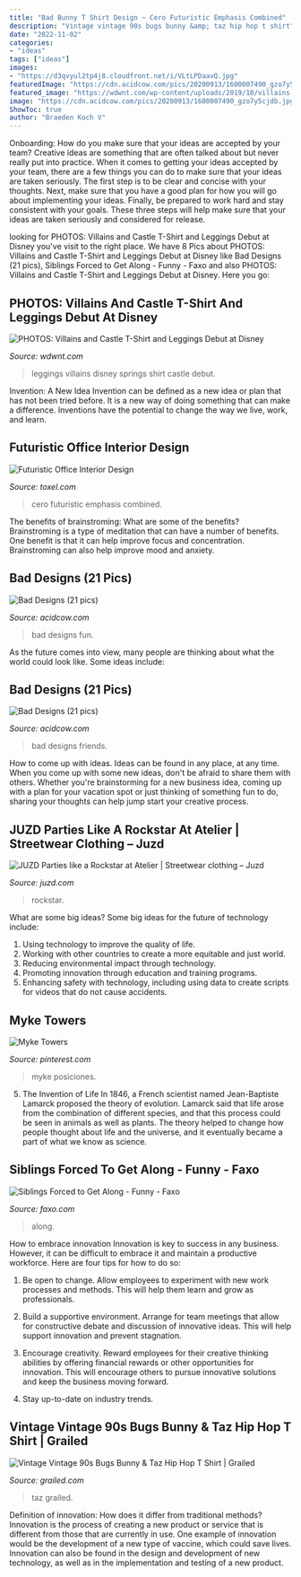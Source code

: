 ```yaml
---
title: "Bad Bunny T Shirt Design ~ Cero Futuristic Emphasis Combined"
description: "Vintage vintage 90s bugs bunny &amp; taz hip hop t shirt"
date: "2022-11-02"
categories:
- "ideas"
tags: ["ideas"]
images:
- "https://d3qvyul2tp4j8.cloudfront.net/i/VLtLPDaavQ.jpg"
featuredImage: "https://cdn.acidcow.com/pics/20200913/1600007490_gzo7y5cjdb.jpg"
featured_image: "https://wdwnt.com/wp-content/uploads/2019/10/villains-leggings-world-of-disney-disney-springs-1-900x1200.jpg"
image: "https://cdn.acidcow.com/pics/20200913/1600007490_gzo7y5cjdb.jpg"
ShowToc: true
author: "Braeden Koch V"
---
```



Onboarding: How do you make sure that your ideas are accepted by your team?
Creative ideas are something that are often talked about but never really put into practice. When it comes to getting your ideas accepted by your team, there are a few things you can do to make sure that your ideas are taken seriously. The first step is to be clear and concise with your thoughts. Next, make sure that you have a good plan for how you will go about implementing your ideas. Finally, be prepared to work hard and stay consistent with your goals. These three steps will help make sure that your ideas are taken seriously and considered for release.

	

		
looking for PHOTOS: Villains and Castle T-Shirt and Leggings Debut at Disney you've visit to the right place. We have 8 Pics about PHOTOS: Villains and Castle T-Shirt and Leggings Debut at Disney like Bad Designs (21 pics), Siblings Forced to Get Along - Funny - Faxo and also PHOTOS: Villains and Castle T-Shirt and Leggings Debut at Disney. Here you go:
		
    
## PHOTOS: Villains And Castle T-Shirt And Leggings Debut At Disney

<img loading=lazy src="https://wdwnt.com/wp-content/uploads/2019/10/villains-leggings-world-of-disney-disney-springs-1-900x1200.jpg" onerror="this.onerror=null;this.src='https://tse4.mm.bing.net/th?id=OIP.WnEc_z6qgJk4kfzrjzXlvgHaJ4&amp;pid=15.1';" alt="PHOTOS: Villains and Castle T-Shirt and Leggings Debut at Disney">

_Source: wdwnt.com_

>leggings villains disney springs shirt castle debut. 

	

Invention: A New Idea
Invention can be defined as a new idea or plan that has not been tried before. It is a new way of doing something that can make a difference. Inventions have the potential to change the way we live, work, and learn.

    
## Futuristic Office Interior Design

<img loading=lazy src="https://www.toxel.com/wp-content/uploads/2010/01/officeinterior06.jpg" onerror="this.onerror=null;this.src='https://tse3.mm.bing.net/th?id=OIP._NoTbHj_SNA-4i_V3waOPwHaFC&amp;pid=15.1';" alt="Futuristic Office Interior Design">

_Source: toxel.com_

>cero futuristic emphasis combined. 

	

The benefits of brainstroming: What are some of the benefits?
Brainstroming is a type of meditation that can have a number of benefits. One benefit is that it can help improve focus and concentration. Brainstroming can also help improve mood and anxiety.

    
## Bad Designs (21 Pics)

<img loading=lazy src="https://cdn.acidcow.com/pics/20200913/1600007435_z35fcsg16e.jpg" onerror="this.onerror=null;this.src='https://tse3.mm.bing.net/th?id=OIP.q9MJhWXDncgY8PJMPRBl-AHaJ4&amp;pid=15.1';" alt="Bad Designs (21 pics)">

_Source: acidcow.com_

>bad designs fun. 

	

As the future comes into view, many people are thinking about what the world could look like. Some ideas include: 

    
## Bad Designs (21 Pics)

<img loading=lazy src="https://cdn.acidcow.com/pics/20200913/1600007490_gzo7y5cjdb.jpg" onerror="this.onerror=null;this.src='https://tse4.mm.bing.net/th?id=OIP.tR8Y4YD6lQYOtP-wWoyb1wHaJ4&amp;pid=15.1';" alt="Bad Designs (21 pics)">

_Source: acidcow.com_

>bad designs friends. 

	

How to come up with ideas.
Ideas can be found in any place, at any time. When you come up with some new ideas, don't be afraid to share them with others. Whether you're brainstorming for a new business idea, coming up with a plan for your vacation spot or just thinking of something fun to do, sharing your thoughts can help jump start your creative process.

    
## JUZD Parties Like A Rockstar At Atelier | Streetwear Clothing – Juzd

<img loading=lazy src="http://3.bp.blogspot.com/_O96JA2G5zFY/So9CcapctXI/AAAAAAAAAts/bsoG6j-YPKA/s400/DSC_0469.jpg" onerror="this.onerror=null;this.src='https://tse2.mm.bing.net/th?id=OIP.AKUmTW1WTYDFAUm6WA4XJwAAAA&amp;pid=15.1';" alt="JUZD Parties like a Rockstar at Atelier | Streetwear clothing – Juzd">

_Source: juzd.com_

>rockstar. 

	

What are some big ideas?
Some big ideas for the future of technology include: 
1. Using technology to improve the quality of life. 
2. Working with other countries to create a more equitable and just world. 
3. Reducing environmental impact through technology. 
4. Promoting innovation through education and training programs. 
5. Enhancing safety with technology, including using data to create scripts for videos that do not cause accidents.

    
## Myke Towers

<img loading=lazy src="https://i.pinimg.com/736x/cf/4c/48/cf4c4859fa321e9e7fa706935defbfe2.jpg" onerror="this.onerror=null;this.src='https://tse1.mm.bing.net/th?id=OIP.YsXFpesCG44BHTRQm_CL3wHaIz&amp;pid=15.1';" alt="Myke Towers">

_Source: pinterest.com_

>myke posiciones. 

	

5. The Invention of Life
In 1846, a French scientist named Jean-Baptiste Lamarck proposed the theory of evolution. Lamarck said that life arose from the combination of different species, and that this process could be seen in animals as well as plants. The theory helped to change how people thought about life and the universe, and it eventually became a part of what we know as science.

    
## Siblings Forced To Get Along - Funny - Faxo

<img loading=lazy src="https://d3qvyul2tp4j8.cloudfront.net/i/VLtLPDaavQ.jpg" onerror="this.onerror=null;this.src='https://tse1.mm.bing.net/th?id=OIP.urO5v8xalTQw1QoJMZm_pQHaJ8&amp;pid=15.1';" alt="Siblings Forced to Get Along - Funny - Faxo">

_Source: faxo.com_

>along. 

	

How to embrace innovation
Innovation is key to success in any business. However, it can be difficult to embrace it and maintain a productive workforce. Here are four tips for how to do so:
1) Be open to change. Allow employees to experiment with new work processes and methods. This will help them learn and grow as professionals.

2) Build a supportive environment. Arrange for team meetings that allow for constructive debate and discussion of innovative ideas. This will help support innovation and prevent stagnation.

3) Encourage creativity. Reward employees for their creative thinking abilities by offering financial rewards or other opportunities for innovation. This will encourage others to pursue innovative solutions and keep the business moving forward.

4) Stay up-to-date on industry trends.

    
## Vintage Vintage 90s Bugs Bunny &amp; Taz Hip Hop T Shirt | Grailed

<img loading=lazy src="https://process.fs.grailed.com/AJdAgnqCST4iPtnUxiGtTz/cache=expiry:max/rotate=deg:exif/resize=width:550,fit:crop/output=quality:70/compress/bMr71OMQtqNDsAkWecib" onerror="this.onerror=null;this.src='https://tse4.mm.bing.net/th?id=OIP.KopUsqwCGnUTYAVWAc4JKwHaJ3&amp;pid=15.1';" alt="Vintage Vintage 90s Bugs Bunny &amp; Taz Hip Hop T Shirt | Grailed">

_Source: grailed.com_

>taz grailed. 

	

Definition of innovation: How does it differ from traditional methods?
Innovation is the process of creating a new product or service that is different from those that are currently in use. One example of innovation would be the development of a new type of vaccine, which could save lives. Innovation can also be found in the design and development of new technology, as well as in the implementation and testing of a new product.

